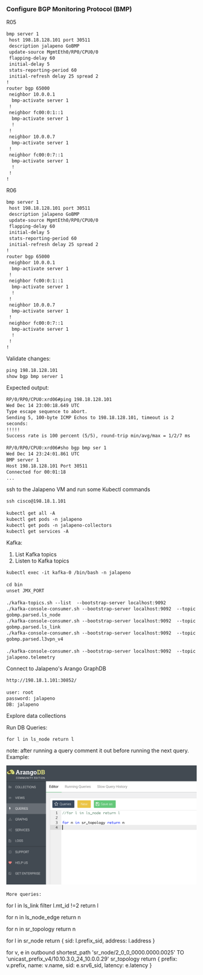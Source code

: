 ### Configure BGP Monitoring Protocol (BMP)

R05
```
bmp server 1
 host 198.18.128.101 port 30511
 description jalapeno GoBMP  
 update-source MgmtEth0/RP0/CPU0/0
 flapping-delay 60
 initial-delay 5
 stats-reporting-period 60
 initial-refresh delay 25 spread 2
!
router bgp 65000
 neighbor 10.0.0.1
  bmp-activate server 1
 !
 neighbor fc00:0:1::1
  bmp-activate server 1
  !
 !
 neighbor 10.0.0.7
  bmp-activate server 1
 !
 neighbor fc00:0:7::1
  bmp-activate server 1
  !
 !
! 

```

R06
```
bmp server 1
 host 198.18.128.101 port 30511
 description jalapeno GoBMP  
 update-source MgmtEth0/RP0/CPU0/0
 flapping-delay 60
 initial-delay 5
 stats-reporting-period 60
 initial-refresh delay 25 spread 2
!
router bgp 65000
 neighbor 10.0.0.1
  bmp-activate server 1
 !
 neighbor fc00:0:1::1
  bmp-activate server 1
  !
 !
 neighbor 10.0.0.7
  bmp-activate server 1
 !
 neighbor fc00:0:7::1
  bmp-activate server 1
  !
 !
! 

```

Validate changes:
```
ping 198.18.128.101
show bgp bmp server 1
```

Expected output:
```
RP/0/RP0/CPU0:xrd06#ping 198.18.128.101
Wed Dec 14 23:00:18.649 UTC
Type escape sequence to abort.
Sending 5, 100-byte ICMP Echos to 198.18.128.101, timeout is 2 seconds:
!!!!!
Success rate is 100 percent (5/5), round-trip min/avg/max = 1/2/7 ms

RP/0/RP0/CPU0:xrd06#sho bgp bmp ser 1  
Wed Dec 14 23:24:01.861 UTC
BMP server 1
Host 198.18.128.101 Port 30511
Connected for 00:01:18
...
```
ssh to the Jalapeno VM and run some Kubectl commands
```
ssh cisco@198.18.1.101

kubectl get all -A
kubectl get pods -n jalapeno
kubectl get pods -n jalapeno-collectors
kubectl get services -A

```
Kafka:
1. List Kafka topics
2. Listen to Kafka topics
```
kubectl exec -it kafka-0 /bin/bash -n jalapeno

cd bin
unset JMX_PORT

./kafka-topics.sh --list  --bootstrap-server localhost:9092
./kafka-console-consumer.sh --bootstrap-server localhost:9092  --topic gobmp.parsed.ls_node
./kafka-console-consumer.sh --bootstrap-server localhost:9092  --topic gobmp.parsed.ls_link
./kafka-console-consumer.sh --bootstrap-server localhost:9092  --topic gobmp.parsed.l3vpn_v4

./kafka-console-consumer.sh --bootstrap-server localhost:9092  --topic jalapeno.telemetry

```


Connect to Jalapeno's Arango GraphDB
```
http://198.18.1.101:30852/

user: root
password: jalapeno
DB: jalapeno

```
Explore data collections

Run DB Queries:
```
for l in ls_node return l
```
note: after running a query comment it out before running the next query. Example:

<img src="arango-query.png" width="600">

```
More queries:
```
for l in ls_link filter l.mt_id !=2 return l

for n in ls_node_edge return n

for n in sr_topology return n

for l in sr_node return { sid: l.prefix_sid, address: l.address }

for v, e in outbound shortest_path 'sr_node/2_0_0_0000.0000.0025' TO 'unicast_prefix_v4/10.10.3.0_24_10.0.0.29' sr_topology return  { prefix: v.prefix, name: v.name, sid: e.srv6_sid, latency: e.latency }

```